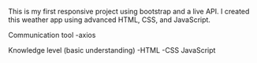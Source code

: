 
This is my first responsive project using bootstrap and a live API. I created this weather app using advanced HTML, CSS, and JavaScript. 

Communication tool
-axios

Knowledge level (basic understanding)
-HTML
-CSS 
JavaScript


